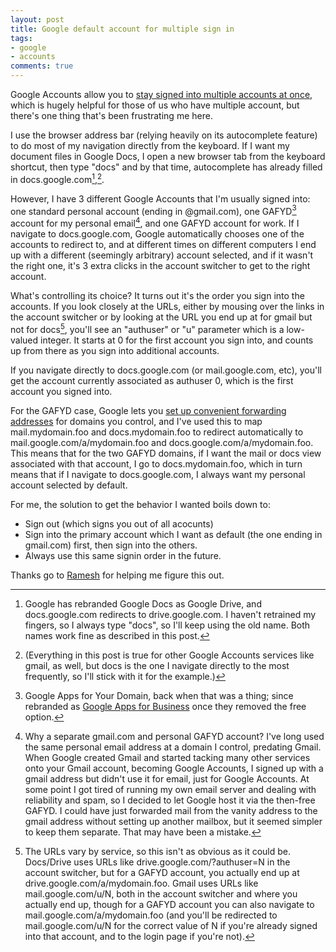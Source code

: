 ```yaml
---
layout: post
title: Google default account for multiple sign in
tags:
- google
- accounts
comments: true
---
```

Google Accounts allow you to [stay signed into multiple accounts at
once](http://support.google.com/accounts/bin/answer.py?hl=en&answer=1721977),
which is hugely helpful for those of us who have multiple account, but there's
one thing that's been frustrating me here.

I use the browser address bar (relying heavily on its autocomplete feature) to
do most of my navigation directly from the keyboard. If I want my document
files in Google Docs, I open a new browser tab from the keyboard shortcut,
then type "docs" and by that time, autocomplete has already filled in
docs.google.com[^1],[^2].

However, I have 3 different Google Accounts that I'm usually signed into: one
standard personal account (ending in @gmail.com), one GAFYD[^3] account for my
personal email[^4], and one GAFYD account for work. If I navigate to
docs.google.com, Google automatically chooses one of the accounts to redirect
to, and at different times on different computers I end up with a different
(seemingly arbitrary) account selected, and if it wasn't the right one, it's 3
extra clicks in the account switcher to get to the right account.

What's controlling its choice? It turns out it's the order you sign into the
accounts. If you look closely at the URLs, either by mousing over the links in
the account switcher or by looking at the URL you end up at for gmail but not
for docs[^5], you'll see an "authuser" or "u" parameter which is a low-valued
integer. It starts at 0 for the first account you sign into, and counts up
from there as you sign into additional accounts.

If you navigate directly to docs.google.com (or mail.google.com, etc), you'll
get the account currently associated as authuser 0, which is the first account
you signed into.

For the GAFYD case, Google lets you [set up convenient forwarding
addresses](http://support.google.com/a/bin/answer.py?hl=en&answer=53340) for
domains you control, and I've used this to map mail.mydomain.foo and
docs.mydomain.foo to redirect automatically to mail.google.com/a/mydomain.foo
and docs.google.com/a/mydomain.foo. This means that for the two GAFYD domains,
if I want the mail or docs view associated with that account, I go to
docs.mydomain.foo, which in turn means that if I navigate to docs.google.com,
I always want my personal account selected by default.

For me, the solution to get the behavior I wanted boils down to:

  * Sign out (which signs you out of all acocunts)
  * Sign into the primary account which I want as default (the one ending in gmail.com) first, then sign into the others.
  * Always use this same signin order in the future.

Thanks go to [Ramesh](http://www.linkedin.com/pub/ramesh-dharan/1/13b/8a2) for
helping me figure this out.

[^1]: Google has rebranded Google Docs as Google Drive, and docs.google.com redirects to drive.google.com. I haven't retrained my fingers, so I always type "docs", so I'll keep using the old name. Both names work fine as described in this post.

[^2]: (Everything in this post is true for other Google Accounts services like gmail, as well, but docs is the one I navigate directly to the most frequently, so I'll stick with it for the example.)

[^3]: Google Apps for Your Domain, back when that was a thing; since rebranded as [Google Apps for Business](http://www.google.com/intl/en/enterprise/apps/business/) once they removed the free option.

[^4]: Why a separate gmail.com and personal GAFYD account? I've long used the same personal email address at a domain I control, predating Gmail. When Google created Gmail and started tacking many other services onto your Gmail account, becoming Google Accounts, I signed up with a gmail address but didn't use it for email, just for Google Accounts. At some point I got tired of running my own email server and dealing with reliability and spam, so I decided to let Google host it via the then-free GAFYD. I could have just forwarded mail from the vanity address to the gmail address without setting up another mailbox, but it seemed simpler to keep them separate. That may have been a mistake.

[^5]: The URLs vary by service, so this isn't as obvious as it could be. Docs/Drive uses URLs like drive.google.com/?authuser=N in the account switcher, but for a GAFYD account, you actually end up at drive.google.com/a/mydomain.foo. Gmail uses URLs like mail.google.com/u/N, both in the account switcher and where you actually end up, though for a GAFYD account you can also navigate to mail.google.com/a/mydomain.foo (and you'll be redirected to mail.google.com/u/N for the correct value of N if you're already signed into that account, and to the login page if you're not).
